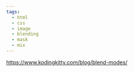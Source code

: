 ```yaml
---
tags:
  - html
  - css
  - image
  - blending
  - mask
  - mix
---
```

https://www.kodingkitty.com/blog/blend-modes/